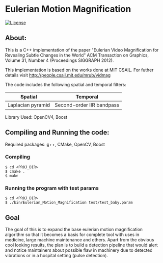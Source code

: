 # Eulerian Motion Magnification

<p align="left">
  <a href="https://github.com/kgram007/Eulerian-Motion-Magnification/blob/master/LICENSE"><img src="https://img.shields.io/badge/License-MIT-brightgreen.svg" alt="License"></a>
</p>

## About:
This is a C++ implementation of the paper "Eulerian Video Magnification for Revealing Subtle Changes in the World" ACM Transaction on Graphics, Volume 31, Number 4 (Proceedings SIGGRAPH 2012).

This implementation is based on the works done at MIT CSAIL.
For futher details visit http://people.csail.mit.edu/mrub/vidmag

The code includes the following spatial and temporal filters:

|     Spatial       |          Temporal         |
|-------------------|---------------------------|
| Laplacian pyramid | Second-order IIR bandpass |

Library Used: OpenCV4, Boost

## Compiling and Running the code:
Required packages: g++, CMake, OpenCV, Boost
### Compiling
	$ cd <PROJ_DIR>
	$ cmake .
	$ make
### Running the program with test params
	$ cd <PROJ_DIR>
	$ ./bin/Eulerian_Motion_Magnification test/test_baby.param

## Goal
The goal of this is to expand the base eulerian motion magnification algorithm so that it becomes a basis for complete tool with uses in medicine, large machine maintenance and others.
Apart from the obvious cool looking results, the plan is to build a detection pipeline that would alert and notice maintainers about possible flaw in machinery due to detected vibrations or in a hospital setting (pulse detection).